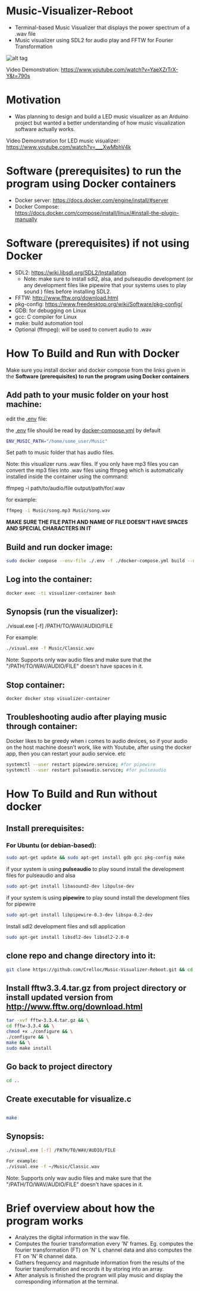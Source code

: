 # Music-Visualizer-Reboot 

  - Terminal-based Music Visualizer that displays the power spectrum of a .wav file
  - Music visualizer using SDL2 for audio play and FFTW for Fourier Transformation

![alt tag](https://github.com/Crelloc/Music-Visualizer-Reboot/blob/master/rebooted.gif)

Video Demonstration: https://www.youtube.com/watch?v=YaeXZrTrX-Y&t=790s

# Motivation

  - Was planning to design and build a LED music visualizer as an Arduino project but wanted a better understanding of how music visualization software actually works.
  
Video Demonstration for LED music visualizer: https://www.youtube.com/watch?v=___XwMbhV4k

# Software (prerequisites) to run the program using Docker containers
- Docker server: https://docs.docker.com/engine/install/#server
- Docker Compose: https://docs.docker.com/compose/install/linux/#install-the-plugin-manually

# Software (prerequisites) if not using Docker

  - SDL2: https://wiki.libsdl.org/SDL2/Installation
      - Note: make sure to install sdl2, alsa, and pulseaudio development (or any development files like pipewire that your systems uses to play sound ) files before installing SDL2.
  - FFTW: http://www.fftw.org/download.html
  - pkg-config: https://www.freedesktop.org/wiki/Software/pkg-config/
  - GDB: for debugging on Linux
  - gcc: C compiler for Linux
  - make: build automation tool
  - Optional (ffmpeg): will be used to convert audio to .wav


# How To Build and Run with Docker

Make sure you install docker and docker compose from the links given in the **Software (prerequisites) to run the program using Docker containers**


## Add path to your music folder on your host machine:

edit the [.env](.env) file:

the [.env](.env) file should be read by [docker-compose.yml](docker-compose.yml) by default

```bash
ENV_MUSIC_PATH="/home/some_user/Music"
```

Set path to music folder that has audio files.

Note: this visualizer runs .wav files. If you only have mp3 files
you can convert the mp3 files into .wav files using ffmpeg which is 
automatically installed inside the container using the command:

ffmpeg -i path/to/audio/file output/path/for/.wav

for example:

```bash
ffmpeg -i Music/song.mp3 Music/song.wav

```
**MAKE SURE THE FILE PATH AND NAME OF FILE DOESN'T HAVE SPACES AND SPECIAL CHARACTERS IN IT**

## Build and run docker image:

```bash
sudo docker compose --env-file ./.env -f ./docker-compose.yml build --no-cache && sudo docker compose -f ./docker-compose.yml --env-file ./.env up --force-recreate --remove-orphans -d

```
## Log into the container:

```bash
docker exec -ti visualizer-container bash

```

## Synopsis (run the visualizer):

./visual.exe [-f] /PATH/TO/WAV/AUDIO/FILE

For example:

```bash
./visual.exe -f Music/Classic.wav

```
Note: Supports only wav audio files and make sure that the "/PATH/TO/WAV/AUDIO/FILE" doesn't have spaces in it.

## Stop container:

```bash
docker docker stop visualizer-container

```

## Troubleshooting audio after playing music through container:

Docker likes to be greedy when i comes to audio devices, so if your audio
on the host machine doesn't work, like with Youtube, after using the docker app, then
you can restart your audio service. etc

```bash
systemctl --user restart pipewire.service; #for pipewire
systemctl --user restart pulseaudio.service; #for pulseaudio

```

# How To Build and Run without docker

## Install prerequisites:

### For Ubuntu (or debian-based):

```bash
sudo apt-get update && sudo apt-get install gdb gcc pkg-config make

```
if your system is using **pulseaudio** to play sound install the development files for
pulseaudio and alsa

```bash
sudo apt-get install libasound2-dev libpulse-dev 

```
if your system is using **pipewire** to play sound install the development files for
pipewire

```bash
sudo apt-get install libpipewire-0.3-dev libspa-0.2-dev 

```

Install sdl2 development files and sdl application

```bash
sudo apt-get install libsdl2-dev libsdl2-2.0-0

```
## clone repo and change directory into it:

```bash
git clone https://github.com/Crelloc/Music-Visualizer-Reboot.git && cd Music-Visualizer-Reboot

```
 ## Install fftw3.3.4.tar.gz from project directory or install updated version from http://www.fftw.org/download.html
```bash
tar -xvf fftw-3.3.4.tar.gz && \
cd fftw-3.3.4 && \
chmod +x ./configure && \
./configure && \
make && \
sudo make install


```
## Go back to project directory

```bash
cd ..


```

## Create executable for visualize.c

```bash

make

```

## Synopsis:


```bash
./visual.exe [-f] /PATH/TO/WAV/AUDIO/FILE

For example:
./visual.exe -f ~/Music/Classic.wav
```
Note: Supports only wav audio files and make sure that the "/PATH/TO/WAV/AUDIO/FILE" doesn't have spaces in it.

# Brief overview about how the program works
  - Analyzes the digital information in the wav file.
  - Computes the fourier transformation every 'N' frames. Eg. computes the fourier transformation (FT) on 'N' L channel data and also computes the FT on 'N' R channel data.
  - Gathers frequency and magnitude information from the results of the fourier transformation and records it by storing into an array.
  - After analysis is finished the program will play music and display the corresponding information at the terminal.
